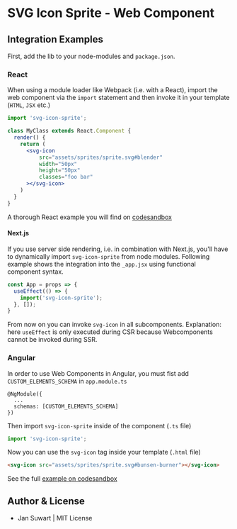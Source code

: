 # SVG Icon Sprite - Web Component

## Integration Examples

First, add the lib to your node-modules and `package.json`.

### React

When using a module loader like Webpack (i.e. with a React), import the web component
via the `import` statement and then invoke it in your template (`HTML`, `JSX` etc.)

```jsx harmony
import 'svg-icon-sprite';

class MyClass extends React.Component {
  render() {
    return (
      <svg-icon
          src="assets/sprites/sprite.svg#blender"
          width="50px"
          height="50px"
          classes="foo bar"
      ></svg-icon>
    )
  }
}
```

A thorough React example you will find on [codesandbox](https://codesandbox.io/s/fervent-northcutt-lvupd)

#### Next.js

If you use server side rendering, i.e. in combination with Next.js, you'll have to
dynamically import `svg-icon-sprite` from node modules. Following example shows the
integration into the `_app.jsx` using functional component syntax.

```jsx harmony
const App = props => {
  useEffect(() => {
    import('svg-icon-sprite');
  }, []);
}
```

From now on you can invoke `svg-icon` in all subcomponents. Explanation: here `useEffect` is only executed
during CSR because Webcomponents cannot be invoked during SSR.

### Angular

In order to use Web Components in Angular, you must fist add `CUSTOM_ELEMENTS_SCHEMA` in `app.module.ts`

```
@NgModule({
  ...
  schemas: [CUSTOM_ELEMENTS_SCHEMA]
})
```

Then import `svg-icon-sprite` inside of the component (`.ts` file)

```javascript
import 'svg-icon-sprite';
```

Now you can use the `svg-icon` tag inside your template (`.html` file)

```html
<svg-icon src="assets/sprites/sprite.svg#bunsen-burner"></svg-icon>
```

See the full [example on codesandbox](https://codesandbox.io/s/happy-chatelet-zsl93)

## Author & License
- Jan Suwart | MIT License

